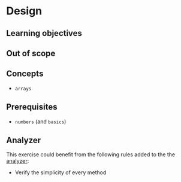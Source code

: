 # Design

## Learning objectives

## Out of scope

## Concepts

- `arrays`

## Prerequisites

- `numbers` (and `basics`)

## Analyzer

This exercise could benefit from the following rules added to the the [analyzer][analyzer]:

- Verify the simplicity of every method

[analyzer]: https://github.com/exercism/javascript-analyzer
